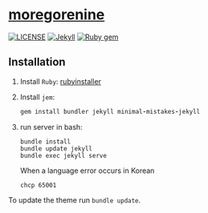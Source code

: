 # [moregorenine](https://moregorenine.github.io/)

[![LICENSE](https://img.shields.io/badge/license-MIT-lightgrey.svg)](https://raw.githubusercontent.com/mmistakes/minimal-mistakes/master/LICENSE)
[![Jekyll](https://img.shields.io/badge/jekyll-%3E%3D%203.7-blue.svg)](https://jekyllrb.com/)
[![Ruby gem](https://img.shields.io/gem/v/minimal-mistakes-jekyll.svg)](https://rubygems.org/gems/minimal-mistakes-jekyll)

## Installation

1. Install `Ruby`:
   [rubyinstaller](https://rubyinstaller.org/)

2. Install `jem`:

   ```ruby
   gem install bundler jekyll minimal-mistakes-jekyll
   ```

3. run server in bash:
   ```shell
   bundle install
   bundle update jekyll
   bundle exec jekyll serve
   ```
   When a language error occurs in Korean
   ```shell
   chcp 65001
   ```

To update the theme run `bundle update`.
